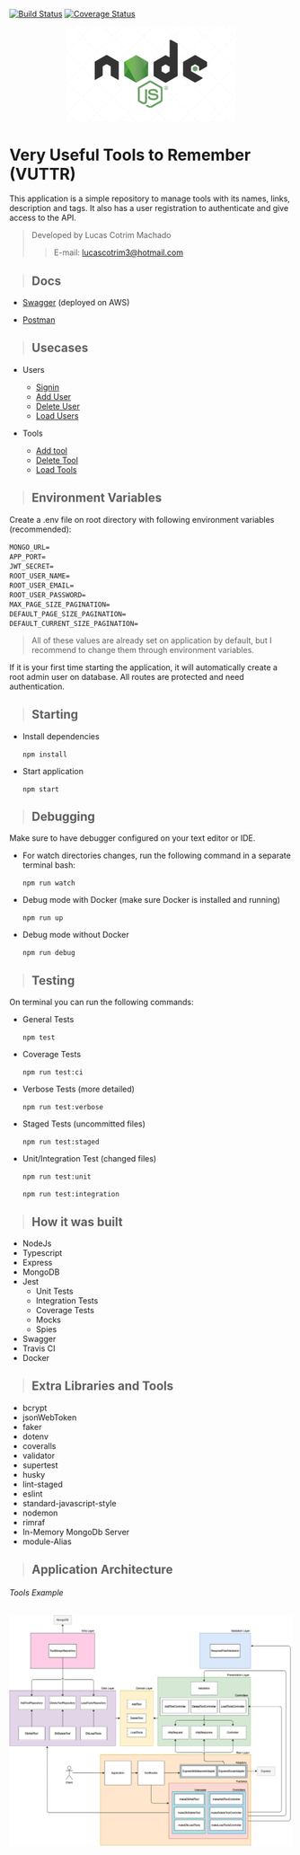 [![Build Status](https://travis-ci.org/cotriml/bossabox-backend-challenge.svg?branch=master)](https://travis-ci.org/cotriml/bossabox-backend-challenge)
[![Coverage Status](https://coveralls.io/repos/github/cotriml/bossabox-backend-challenge/badge.svg?branch=master)](https://coveralls.io/github/cotriml/bossabox-backend-challenge?branch=master)

  <p align="center"><a href="https://nodejs.org/en/" target="_blank"><img src="./public/img/nodejs.png" width="300"></a></p>

# Very Useful Tools to Remember (VUTTR)

This application is a simple repository to manage tools with its names, links, description and tags. It also has a user registration to authenticate and give access to the API.

> Developed by Lucas Cotrim Machado 
>> E-mail: lucascotrim3@hotmail.com

> ## Docs

* [Swagger](http://18.230.56.129:3000/docs/swagger "Swagger API Very Useful Tools to Remember") (deployed on AWS)

* [Postman](./public/postman/) 

> ## Usecases

- Users
  - [Signin](./requirements/users/signin.md)
  - [Add User](./requirements/users/add-user.md)
  - [Delete User](./requirements/users/delete-user.md)
  - [Load Users](./requirements/users/load-users.md)


- Tools
	- [Add tool](./requirements/tools/add-tool.md)
	- [Delete Tool](./requirements/tools/delete-tool.md)
	- [Load Tools](./requirements/tools/load-tools.md)

> ## Environment Variables

Create a .env file on root directory with following environment variables (recommended):

`MONGO_URL=`\
`APP_PORT=`\
`JWT_SECRET=`\
`ROOT_USER_NAME=`\
`ROOT_USER_EMAIL=`\
`ROOT_USER_PASSWORD=`\
`MAX_PAGE_SIZE_PAGINATION=`\
`DEFAULT_PAGE_SIZE_PAGINATION=`\
`DEFAULT_CURRENT_SIZE_PAGINATION=`

 > All of these values are already set on application by default, but I recommend to change them through environment variables. 

If it is your first time starting the application, it will automatically create a root admin user on database. All routes are protected and need authentication. 

> ## Starting

* Install dependencies

	`npm install`
    
* Start application

	`npm start`

> ## Debugging

Make sure to have debugger configured on your text editor or IDE. 

* For watch directories changes, run the following command in a separate terminal bash: 

	`npm run watch`

* Debug mode with Docker (make sure Docker is installed and running)
	
    `npm run up`
    
* Debug mode without Docker
	
    `npm run debug`

> ## Testing

On terminal you can run the following commands: 

* General Tests
	
	`npm test`
    
* Coverage Tests

	`npm run test:ci`
    
* Verbose Tests (more detailed)

	`npm run test:verbose`
    
* Staged Tests (uncommitted files)

	`npm run test:staged`
    
* Unit/Integration Test (changed files)

	`npm run test:unit`

	`npm run test:integration`

> ## How it was built

* NodeJs
* Typescript
* Express
* MongoDB
* Jest
	* Unit Tests
	* Integration Tests	 
	* Coverage Tests
	* Mocks
	* Spies
* Swagger
* Travis CI
* Docker

> ## Extra Libraries and Tools

* bcrypt
* jsonWebToken
* faker
* dotenv
* coveralls
* validator
* supertest
* husky
* lint-staged
* eslint
* standard-javascript-style
* nodemon
* rimraf
* In-Memory MongoDb Server
* module-Alias

> ## Application Architecture

###### Tools Example

![architecture-diagram](./public/img/architecture-diagram.png)
